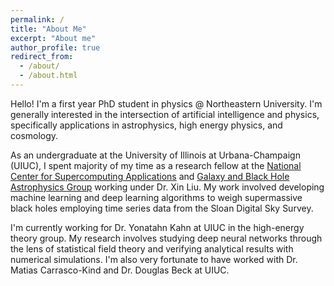```yaml
---
permalink: /
title: "About Me"
excerpt: "About me"
author_profile: true
redirect_from:
  - /about/
  - /about.html
---
```

Hello! I'm a first year PhD student in physics @ Northeastern University.  I'm generally interested in the intersection of artificial intelligence and physics, specifically applications in astrophysics, high energy physics, and cosmology.  

As an undergraduate at the University of Illinois at Urbana-Champaign (UIUC), I spent majority of my time as a research fellow at the [National Center for Supercomputing Applications](http://www.ncsa.illinois.edu) and [Galaxy and Black Hole Astrophysics Group](https://publish.illinois.edu/liu-group/) working under Dr. Xin Liu.  My work involved developing machine learning and deep learning algorithms to weigh supermassive black holes employing time series data from the Sloan Digital Sky Survey.

I'm currently working for Dr. Yonatahn Kahn at UIUC in the high-energy theory group.  My research involves studying deep neural networks through the lens of statistical field theory and verifying analytical results with numerical simulations. I'm also very fortunate to have worked with Dr. Matias Carrasco-Kind and Dr. Douglas Beck at UIUC.
